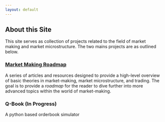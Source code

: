 ```yaml
---
layout: default
---
```


## About this Site
This site serves as collection of projects related to the field of market making and market microstructure. The two mains projects are as outlined below. 

### [Market Making Roadmap](articles_index.md)
A series of articles and resources designed to provide a high-level overview of basic theories in market-making, market microstructure, and trading. The goal is to provide a *roadmap* for the reader to dive further into more advanced topics within the world of market-making. 


### Q-Book (In Progress)
A python based orderbook simulator


